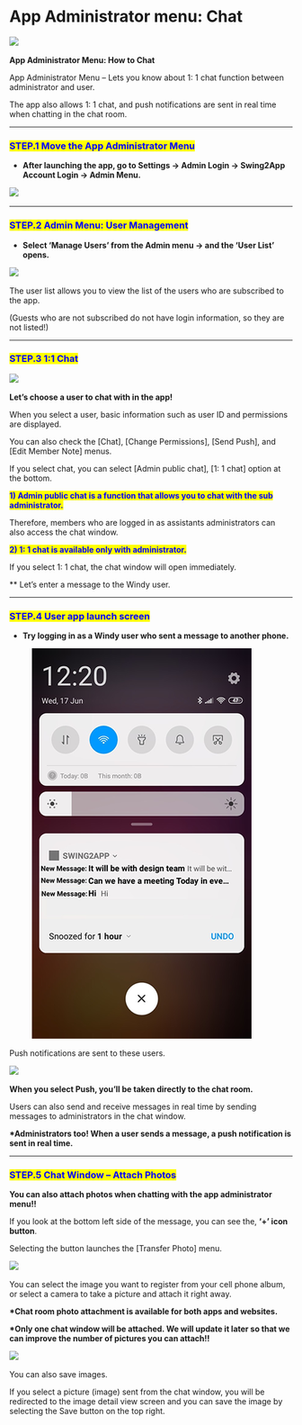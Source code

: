# App Administrator menu: Chat

![](https://support.swing2app.com/wp-content/uploads/2018/10/admin\_chat-1.png)

**App Administrator Menu: How to Chat**

App Administrator Menu – Lets you know about 1: 1 chat function between administrator and user.

The app also allows 1: 1 chat, and push notifications are sent in real time when chatting in the chat room.

***

### <mark style="color:blue;">**STEP.1 Move the App Administrator Menu**</mark>

* **After launching the app, go to Settings → Admin Login → Swing2App Account Login → Admin Menu.**

![](https://support.swing2app.com/wp-content/uploads/2018/10/admin1.png)

***

### <mark style="color:blue;">**STEP.2 Admin Menu: User Management**</mark>

* **Select ‘Manage Users’ from the Admin menu → and the ‘User List’ opens.**

![](https://support.swing2app.com/wp-content/uploads/2018/10/menu\_1.png)

The user list allows you to view the list of the users who are subscribed to the app.

(Guests who are not subscribed do not have login information, so they are not listed!)

***

### <mark style="color:blue;">**STEP.3 1:1 Chat**</mark>

![](https://support.swing2app.com/wp-content/uploads/2018/10/menu\_2.png)

**Let’s choose a user to chat with in the app!**

When you select a user, basic information such as user ID and permissions are displayed.

You can also check the \[Chat], \[Change Permissions], \[Send Push], and \[Edit Member Note] menus.

If you select chat, you can select \[Admin public chat], \[1: 1 chat] option at the bottom.

<mark style="color:blue;">**1) Admin public chat is a function that allows you to chat with the sub administrator.**</mark>&#x20;

Therefore, members who are logged in as assistants administrators can also access the chat window.

<mark style="color:blue;">**2) 1: 1 chat is available only with administrator.**</mark>

If you select 1: 1 chat, the chat window will open immediately.

\*\* Let’s enter a message to the Windy user.

***

### <mark style="color:blue;">**STEP.4 User app launch screen**</mark>

* **Try logging in as a Windy user who sent a message to another phone.**

<figure><img src="../../.gitbook/assets/dbb168a8-5f92-4f3e-b2d0-170djc160a824.png" alt=""><figcaption></figcaption></figure>

Push notifications are sent to these users.

![](https://support.swing2app.com/wp-content/uploads/2018/10/menu\_3.png)

**When you select Push, you’ll be taken directly to the chat room.**

Users can also send and receive messages in real time by sending messages to administrators in the chat window.

**\*Administrators too! When a user sends a message, a push notification is sent in real time.**

***

### <mark style="color:blue;">**STEP.5 Chat Window – Attach Photos**</mark>

**You can also attach photos when chatting with the app administrator menu!!**

If you look at the bottom left side of the message, you can see the, **‘+’ icon button**.

Selecting the button launches the \[Transfer Photo] menu.

![](https://support.swing2app.com/wp-content/uploads/2018/10/menu\_4.png)

You can select the image you want to register from your cell phone album, or select a camera to take a picture and attach it right away.

**\*Chat room photo attachment is available for both apps and websites.**

**\*Only one chat window will be attached. We will update it later so that we can improve the number of pictures you can attach!!**

![](https://support.swing2app.com/wp-content/uploads/2018/10/img\_Down.png)

You can also save images.

If you select a picture (image) sent from the chat window, you will be redirected to the image detail view screen and you can save the image by selecting the Save button on the top right.
